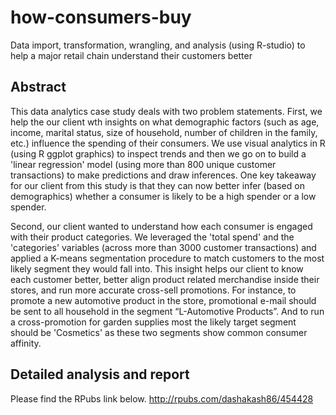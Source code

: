 # how-consumers-buy
Data import, transformation, wrangling, and analysis (using R-studio) to help a major retail chain understand their customers better

## Abstract
This data analytics case study deals with two problem statements. First, we help the our client wth insights on what demographic factors (such as age, income, marital status, size of household, number of children in the family, etc.) influence the spending of their consumers. We use visual analytics in R (using R ggplot graphics) to inspect trends and then we go on to build a 'linear regression' model (using more than 800 unique customer transactions) to make predictions and draw inferences. One key takeaway for our client from this study is that they can now better infer (based on demographics) whether a consumer is likely to be a high spender or a low spender. 

Second, our client wanted to understand how each consumer is engaged with their product categories. We leveraged the 'total spend' and the 'categories' variables (across more than 3000 customer transactions) and applied a K-means segmentation procedure to match customers to the most likely segment they would fall into. This insight helps our client to know each customer better, better align product related merchandise inside their stores, and run more accurate cross-sell promotions. For instance, to promote a new automotive product in the store, promotional e-mail should be sent to all household in the segment “L-Automotive Products”. And to run a cross-promotion for garden supplies most the likely target segment should be 'Cosmetics' as these two segments show common consumer affinity. 

## Detailed analysis and report

Please find the RPubs link below.
http://rpubs.com/dashakash86/454428
